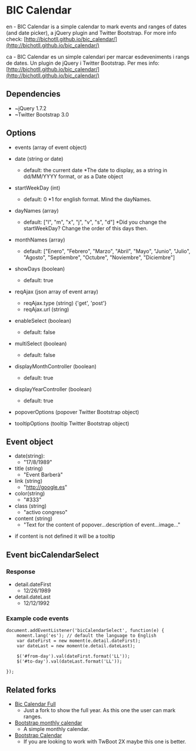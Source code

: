 BIC Calendar
============

en - BIC Calendar is a simple calendar to mark events and ranges of dates (and date picker), a jQuery plugin and Twitter Bootstrap.
For more info check: [http://bichotll.github.io/bic_calendar/](http://bichotll.github.io/bic_calendar/)

ca - BIC Calendar es un simple calendari per marcar esdeveniments i rangs de dates. Un plugin de jQuery i Twitter Bootstrap.
Per mes info: [http://bichotll.github.io/bic_calendar/](http://bichotll.github.io/bic_calendar/)

Dependencies
------------

- ~jQuery 1.7.2
- ~Twitter Bootstrap 3.0


Options
-------

- events (array of event object)

- date (string or date)
    - default: the current date
*The date to display, as a string in dd/MM/YYYY format, or as a Date object

- startWeekDay (int)
    - default: 0 
*1 for english format. Mind the dayNames.

- dayNames (array)
    - default: ["l", "m", "x", "j", "v", "s", "d"]
*Did you change the startWeekDay? Change the order of this days then.

- monthNames (array)
    - default: ["Enero", "Febrero", "Marzo", "Abril", "Mayo", "Junio", "Julio", "Agosto", "Septiembre", "Octubre", "Noviembre", "Diciembre"]

- showDays (boolean)
    - default: true

- reqAjax (json array of event array)
    - reqAjax.type (string) {'get', 'post'}
    - reqAjax.url (string)

- enableSelect (boolean)
    - default: false

- multiSelect (boolean)
    - default: false

- displayMonthController (boolean)
    - default: true

- displayYearController (boolean)
    - default: true

- popoverOptions (popover Twitter Bootstrap object)

- tooltipOptions (tooltip Twitter Bootstrap object)


Event object
----------------------------

- date(string):
    - "17/8/1989"
- title (string)
    - "Event Barberà"
- link (string)
    - "http://google.es"
- color(string)
    - "#333"
- class (string)
    - "activo congreso"
- content (string)
    - "Text for the content of popover...description of event...image..."

* if content is not defined it will be a tooltip


Event bicCalendarSelect
-----------------------------------

### Response

 - detail.dateFirst
    - 12/26/1989
 - detail.dateLast
    - 12/12/1992

### Example code events

```
document.addEventListener('bicCalendarSelect', function(e) {
    moment.lang('es'); // default the language to English
    var dateFirst = new moment(e.detail.dateFirst);
    var dateLast = new moment(e.detail.dateLast);

    $('#from-day').val(dateFirst.format('LL'));
    $('#to-day').val(dateLast.format('LL'));

});
```

Related forks
-------------

 - [Bic Calendar Full](https://github.com/bichotll/bic_calendar_full)
    - Just a fork to show the full year. As this one the user can mark ranges.
 - [Bootstrap monthly calendar](http://nbblrr.github.io/bootstrap_monthly_calendar/)
    - A simple monthly calendar.
 - [Bootstrap Calendar](https://github.com/xero/bootstrap_calendar)
    - If you are looking to work with TwBoot 2X maybe this one is better.
